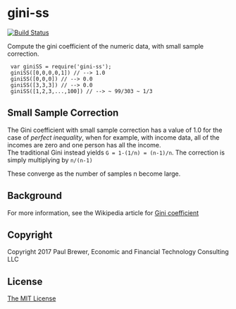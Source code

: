 # gini-ss


[![Build Status](https://travis-ci.org/DrPaulBrewer/gini-ss.svg?branch=master)](https://travis-ci.org/DrPaulBrewer/gini-ss)

Compute the gini coefficient of the numeric data, with small sample correction.

     var giniSS = require('gini-ss');
     giniSS([0,0,0,0,1]) // --> 1.0
     giniSS([0,0,0]) // --> 0.0
     giniSS([3,3,3]) // --> 0.0
     giniSS([1,2,3,...,100]) // --> ~ 99/303 ~ 1/3

## Small Sample Correction

The Gini coefficient with small sample correction has a value of 1.0 for the case of *perfect inequality*, when
for example, with income data, all of the incomes are zero and one person has all the income.   
The traditional Gini instead yields `G = 1-(1/n) = (n-1)/n`.  The correction is simply multiplying by `n/(n-1)`

These converge as the number of samples n become large.

## Background

For more information, see the Wikipedia article for [Gini coefficient](https://en.wikipedia.org/wiki/Gini_coefficient)


## Copyright

Copyright 2017 Paul Brewer, Economic and Financial Technology Consulting LLC

## License

[The MIT License](LICENSE.md)




